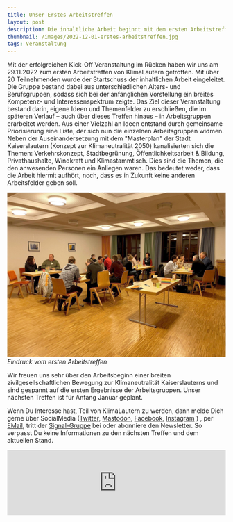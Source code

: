 ```yaml
---
title: Unser Erstes Arbeitstreffen
layout: post
description: Die inhaltliche Arbeit beginnt mit dem ersten Arbeitstreffen
thumbnail: /images/2022-12-01-erstes-arbeitstreffen.jpg
tags: Veranstaltung
---
```


Mit der erfolgreichen Kick-Off Veranstaltung im Rücken haben wir uns
am 29.11.2022 zum ersten Arbeitstreffen von KlimaLautern
getroffen. Mit über 20 Teilnehmenden wurde der Startschuss der
inhaltlichen Arbeit eingeleitet. Die Gruppe bestand dabei aus
unterschiedlichen Alters- und Berufsgruppen, sodass sich bei der
anfänglichen Vorstellung ein breites Kompetenz- und Interessenspektrum
zeigte. Das Ziel dieser Veranstaltung bestand darin, eigene Ideen und
Themenfelder zu erschließen, die im späteren Verlauf – auch über
dieses Treffen hinaus – in Arbeitsgruppen erarbeitet werden. Aus einer
Vielzahl an Ideen entstand durch gemeinsame Priorisierung eine Liste,
der sich nun die einzelnen Arbeitsgruppen widmen. Neben der
Auseinandersetzung mit dem "Masterplan" der Stadt Kaiserslautern
(Konzept zur Klimaneutralität 2050) kanalisierten sich die Themen:
Verkehrskonzept, Stadtbegrünung, Öffentlichkeitsarbeit & Bildung,
Privathaushalte, Windkraft und Klimastammtisch. Dies sind die
Themen, die den anwesenden Personen ein Anliegen waren. Das bedeutet
weder, dass die Arbeit hiermit aufhört, noch, dass es in Zukunft keine anderen
Arbeitsfelder geben soll.

![Eindruck vom ersten Arbeitstreffen](/images/2022-12-01-erstes-arbeitstreffen.jpg)
*Eindruck vom ersten Arbeitstreffen*

Wir freuen uns sehr über den Arbeitsbeginn einer breiten zivilgesellschaftlichen Bewegung zur Klimaneutralität Kaiserslauterns und sind gespannt auf die ersten
Ergebnisse der Arbeitsgruppen. Unser nächsten Treffen ist für Anfang
Januar geplant. 

Wenn Du Interesse hast, Teil von KlimaLautern zu werden, dann
melde Dich gerne über SocialMedia
([Twitter](https://twitter.com/KlimaLautern),
[Mastodon](https://climatejustice.social/@KlimaLautern),
[Facebook](https://www.facebook.com/KlimaLautern),
[Instagram](https://www.instagram.com/klimalautern/) ) , per
[EMail](mailto:info@klimalautern.de), tritt der
[Signal-Gruppe](https://signal.group/#CjQKIB8L8C3-DrBZoSV1Sz8-mn2hebfwos8lYPOQL-q8sTufEhCPhYJdtDTiwMp8-YFOp8Ko)
bei oder abonniere den Newsletter. So verpasst Du keine Informationen
zu den nächsten Treffen und dem aktuellen Stand.

<iframe class="mj-w-res-iframe" frameborder="0" scrolling="no" marginheight="0" marginwidth="0" src="https://app.mailjet.com/widget/iframe/7RcH/ORm" width="100%"></iframe>

<script type="text/javascript" src="https://app.mailjet.com/statics/js/iframeResizer.min.js"></script>

